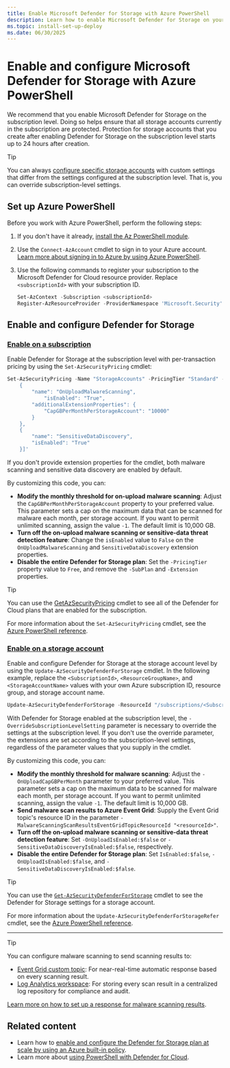 ```yaml
---
title: Enable Microsoft Defender for Storage with Azure PowerShell
description: Learn how to enable Microsoft Defender for Storage on your Azure subscription for Microsoft Defender for Cloud by using Azure PowerShell.
ms.topic: install-set-up-deploy
ms.date: 06/30/2025
---
```


# Enable and configure Microsoft Defender for Storage with Azure PowerShell

We recommend that you enable Microsoft Defender for Storage on the subscription level. Doing so helps ensure that all storage accounts currently in the subscription are protected. Protection for storage accounts that you create after enabling Defender for Storage on the subscription level starts up to 24 hours after creation.

> [!TIP]
> You can always [configure specific storage accounts](advanced-configurations-for-malware-scanning.md#override-defender-for-storage-subscription-level-settings) with custom settings that differ from the settings configured at the subscription level. That is, you can override subscription-level settings.

## Set up Azure PowerShell

Before you work with Azure PowerShell, perform the following steps:

1. If you don't have it already, [install the Az PowerShell module](/powershell/azure/install-azure-powershell).

1. Use the `Connect-AzAccount` cmdlet to sign in to your Azure account. [Learn more about signing in to Azure by using Azure PowerShell](/powershell/azure/authenticate-azureps).

1. Use the following commands to register your subscription to the Microsoft Defender for Cloud resource provider. Replace `<subscriptionId>` with your subscription ID.

    ```powershell
    Set-AzContext -Subscription <subscriptionId>
    Register-AzResourceProvider -ProviderNamespace 'Microsoft.Security'
    ```

## Enable and configure Defender for Storage

### [Enable on a subscription](#tab/enable-subscription/)

Enable Defender for Storage at the subscription level with per-transaction pricing by using the `Set-AzSecurityPricing` cmdlet:

```powershell
Set-AzSecurityPricing -Name "StorageAccounts" -PricingTier "Standard" -SubPlan "DefenderForStorageV2" -Extension '[
    {
        "name": "OnUploadMalwareScanning",
            "isEnabled": "True",
        "additionalExtensionProperties": {
            "CapGBPerMonthPerStorageAccount": "10000"
        }
    },
    {
        "name": "SensitiveDataDiscovery",
        "isEnabled": "True"
    }]'
```

If you don't provide extension properties for the cmdlet, both malware scanning and sensitive data discovery are enabled by default.

By customizing this code, you can:

- **Modify the monthly threshold for on-upload malware scanning**: Adjust the `CapGBPerMonthPerStorageAccount` property to your preferred value. This parameter sets a cap on the maximum data that can be scanned for malware each month, per storage account. If you want to permit unlimited scanning, assign the value `-1`. The default limit is 10,000 GB.
- **Turn off the on-upload malware scanning or sensitive-data threat detection feature**: Change the `isEnabled` value to `False` on the `OnUploadMalwareScanning` and `SensitiveDataDiscovery` extension properties.
- **Disable the entire Defender for Storage plan**: Set the `-PricingTier` property value to `Free`, and remove the `-SubPlan` and `-Extension` properties.

> [!TIP]
> You can use the [GetAzSecurityPricing](/powershell/module/az.security/get-azsecuritypricing) cmdlet to see all of the Defender for Cloud plans that are enabled for the subscription.

For more information about the `Set-AzSecurityPricing` cmdlet, see the [Azure PowerShell reference](/powershell/module/az.security/set-azsecuritypricing).

### [Enable on a storage account](#tab/enable-storage-account/)

Enable and configure Defender for Storage at the storage account level by using the `Update-AzSecurityDefenderForStorage` cmdlet. In the following example, replace the `<SubscriptionId>`, `<ResourceGroupName>`, and `<StorageAccountName>` values with your own Azure subscription ID, resource group, and storage account name.

```powershell
Update-AzSecurityDefenderForStorage -ResourceId "/subscriptions/<SubscriptionId>/resourcegroups/<ResourceGroupName>/providers/Microsoft.Storage/storageAccounts/<StorageAccountName>" -IsEnabled -OverrideSubscriptionLevelSetting -OnUploadIsEnabled -OnUploadCapGbPerMonth 7000 -SensitiveDataDiscoveryIsEnabled
```

With Defender for Storage enabled at the subscription level, the `-OverrideSubscriptionLevelSetting` parameter is necessary to override the settings at the subscription level. If you don't use the override parameter, the extensions are set according to the subscription-level settings, regardless of the parameter values that you supply in the cmdlet.

By customizing this code, you can:

- **Modify the monthly threshold for malware scanning**: Adjust the `-OnUploadCapGBPerMonth` parameter to your preferred value. This parameter sets a cap on the maximum data to be scanned for malware each month, per storage account. If you want to permit unlimited scanning, assign the value `-1`. The default limit is 10,000 GB.
- **Send malware scan results to Azure Event Grid**: Supply the Event Grid topic's resource ID in the parameter  `-MalwareScanningScanResultsEventGridTopicResourceId "<resourceId>"`.
- **Turn off the on-upload malware scanning or sensitive-data threat detection feature**: Set `-OnUploadIsEnabled:$false` or `-SensitiveDataDiscoveryIsEnabled:$false`, respectively.
- **Disable the entire Defender for Storage plan**: Set `IsEnabled:$false`, `-OnUploadIsEnabled:$false`, and `-SensitiveDataDiscoveryIsEnabled:$false`.

> [!TIP]
> You can use the [`Get-AzSecurityDefenderForStorage`](/powershell/module/az.security/get-azsecuritydefenderforstorage) cmdlet to see the Defender for Storage settings for a storage account.

For more information about the `Update-AzSecurityDefenderForStorageRefer` cmdlet, see the [Azure PowerShell reference](/powershell/module/az.security/update-azsecuritydefenderforstorage).

---

> [!TIP]
> You can configure malware scanning to send scanning results to:
>
> - [Event Grid custom topic](/azure/defender-for-cloud/advanced-configurations-for-malware-scanning#set-up-event-grid-for-malware-scanning): For near-real-time automatic response based on every scanning result.
> - [Log Analytics workspace](/azure/defender-for-cloud/advanced-configurations-for-malware-scanning#set-up-logging-for-malware-scanning): For storing every scan result in a centralized log repository for compliance and audit.
>
> [Learn more on how to set up a response for malware scanning results](defender-for-storage-configure-malware-scan.md).

## Related content

- Learn how to [enable and configure the Defender for Storage plan at scale by using an Azure built-in policy](defender-for-storage-policy-enablement.md).
- Learn more about [using PowerShell with Defender for Cloud](powershell-onboarding.md).
